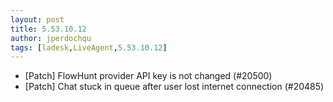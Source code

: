 ```yaml
---
layout: post
title: 5.53.10.12
author: jperdochqu
tags: [ladesk,LiveAgent,5.53.10.12]
---
```

- [Patch] FlowHunt provider API key is not changed (#20500)
- [Patch] Chat stuck in queue after user lost internet connection (#20485)
